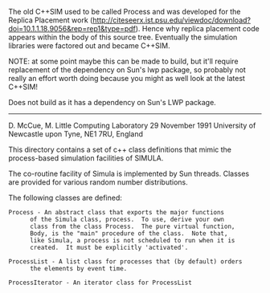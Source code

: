 The old C++SIM used to be called Process and was developed for the Replica Placement work (http://citeseerx.ist.psu.edu/viewdoc/download?doi=10.1.1.18.9056&rep=rep1&type=pdf). Hence why replica placement code appears within the body of this source tree. Eventually the simulation libraries were factored out and became C++SIM.

NOTE: at some point maybe this can be made to build, but it'll require replacement of the dependency on Sun's lwp package, so probably not really an effort worth doing because you might as well look at the latest C++SIM!

Does not build as it has a dependency on Sun's LWP package.

----

D. McCue, M. Little	Computing Laboratory
29 November 1991	University of Newcastle upon Tyne, NE1 7RU, England

This directory contains a set of c++ class definitions that mimic the
process-based simulation facilities of SIMULA.  

The co-routine facility of Simula is implemented by Sun threads.
Classes are provided for various random number distributions.

The following classes are defined:

    Process	- An abstract class that exports the major functions
		  of the Simula class, process.  To use, derive your own
		  class from the class Process.  The pure virtual function,
		  Body, is the "main" procedure of the class.  Note that,
		  like Simula, a process is not scheduled to run when it is
		  created.  It must be explicitly 'activated'.

    ProcessList	- A list class for processes that (by default) orders
		  the elements by event time.

    ProcessIterator - An iterator class for ProcessList



